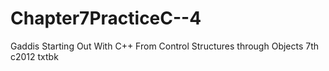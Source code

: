 # Chapter7PracticeC--4
Gaddis Starting Out With C++ From Control Structures through Objects 7th c2012 txtbk
